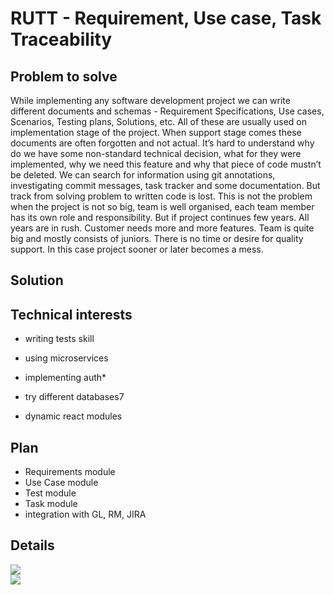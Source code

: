 # RUTT - Requirement, Use case, Task Traceability
## Problem to solve
While implementing any software development project we can write different documents and schemas - Requirement Specifications, Use cases,   Scenarios, Testing plans, Solutions, etc.
All of these are usually used on implementation stage of the project. When support stage comes these documents are often forgotten and not actual. It’s hard to understand why do we have some non-standard technical decision, what for they were implemented, why we need this feature and why that piece of code mustn’t be deleted.
We can search for information using git annotations, investigating commit messages, task tracker and some documentation. But track from solving problem to written code is lost.
This is not the problem when the project is not so big, team is well organised, each team member has its own role and responsibility.
But if project continues few years. All years are in rush. Customer needs more and more features. Team is quite big and mostly consists of juniors.  There is no time or desire for quality support. In this case project sooner or later becomes a mess.

## Solution


## Technical interests
* writing tests skill
* using microservices
* implementing auth*
* try different databases7

* dynamic react modules

## Plan
* Requirements module
* Use Case module
* Test module
* Task module
* integration with GL, RM, JIRA

## Details
![](http://www.plantuml.com/plantuml/proxy?src=https://raw.githubusercontent.com/v1690117/rutt/master/docs/Modules.puml)    
![](http://www.plantuml.com/plantuml/proxy?src=https://raw.githubusercontent.com/v1690117/rutt/master/docs/Sequence.puml)    
